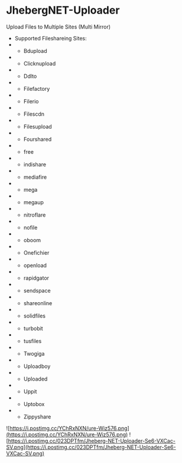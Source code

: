 # JhebergNET-Uploader
Upload Files to Multiple Sites (Multi Mirror)
* Supported Fileshareing Sites:
* * Bdupload
* * Clicknupload
* * Ddlto
* * Filefactory
* * Filerio
* * Filescdn
* * Filesupload
* * Fourshared
* * free
* * indishare
* * mediafire
* * mega
* * megaup
* * nitroflare
* * nofile
* * oboom
* * Onefichier
* * openload
* * rapidgator
* * sendspace
* * shareonline
* * solidfiles
* * turbobit
* * tusfiles
* * Twogiga
* * Uploadboy
* * Uploaded
* * Uppit
* * Uptobox
* * Zippyshare



![https://i.postimg.cc/YChRxNXN/ure-Wiz576.png](https://i.postimg.cc/YChRxNXN/ure-Wiz576.png)
![https://i.postimg.cc/023DPTfm/Jheberg-NET-Uploader-Se6-VXCac-SV.png](https://i.postimg.cc/023DPTfm/Jheberg-NET-Uploader-Se6-VXCac-SV.png)
